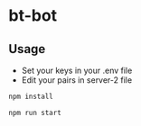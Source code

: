 # bt-bot
## Usage
- Set your keys in your .env file
- Edit your pairs in server-2 file

```bash
npm install
```

```bash
npm run start
```